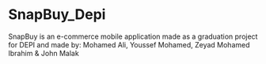 # SnapBuy_Depi
 SnapBuy is an e-commerce mobile application made as a graduation project for DEPI and made by: Mohamed Ali, Youssef Mohamed, Zeyad Mohamed Ibrahim & John Malak
